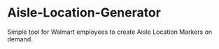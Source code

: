 # Aisle-Location-Generator
Simple tool for Walmart employees to create Aisle Location Markers on demand.
